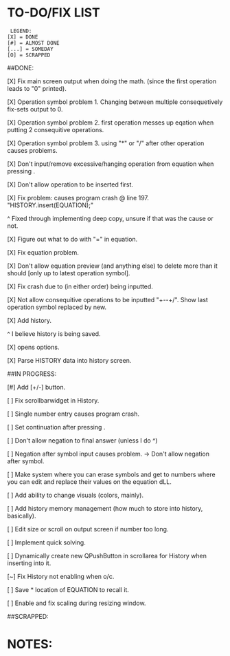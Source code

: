 # TO-DO/FIX LIST
     LEGEND:
    [X] = DONE
    [#] = ALMOST DONE
    [...] = SOMEDAY
	[O] = SCRAPPED

##DONE:

 [X] Fix main screen output when doing the math. (since the first operation leads to "0" printed).
 
 [X] Operation symbol problem 1. Changing between multiple consequetively fix-sets output to 0.
 
 [X] Operation symbol problem 2. first operation messes up eqation when putting 2 consequitive operations.
 
 [X] Operation symbol problem 3. using "*" or "/" after other operation causes problems.
 
 [X] Don't input/remove excessive/hanging operation from equation when pressing <Enter>.
 
 [X] Don't allow operation to be inserted first.
 
 [X] Fix problem: <Enter> causes program crash @ line 197. "HISTORY.insert(EQUATION);"
 
  ^  Fixed through implementing deep copy, unsure if that was the cause or not.
  
 [X] Figure out what to do with "=" in equation.
 
 [X] Fix <BACKSPACE> equation problem.
 
 [X] Don't allow equation preview (and anything else) to delete more than it should [only up to latest operation symbol].
 
 [X] Fix crash due to <Backspace> <Delete> (in either order) being inputted.
 
 [X] Not allow consequitive operations to be inputted "+--+/". Show last operation symbol replaced by new.
 
 [X] Add history.
 
  ^  I believe history is being saved.
 
 [X] <ESCAPE> opens options.
 
 [X] Parse HISTORY data into history screen.

##IN PROGRESS:
 
 [\#] Add [+/-] button.
 
 [ ] Fix scrollbarwidget in History.
 
 [ ] Single number entry causes program crash.
 
 [ ] Set continuation after pressing <ENTER>.
 
 [ ] Don't allow negation to final answer (unless I do ^)
 
 [ ] Negation after symbol input causes problem. -> Don't allow negation after symbol.
 
 [ ] Make system where you can erase symbols and get to numbers where you can edit and replace their values on the equation dLL.
 
 [ ] Add ability to change visuals (colors, mainly).
 
 [ ] Add history memory management (how much to store into history, basically).
 
 [ ] Edit size or scroll on output screen if number too long.
 
 [ ] Implement quick solving.
 
 [ ] Dynamically create new QPushButton in scrollarea for History when inserting into it.
 
 [~] Fix History not enabling when o/c.
 
 [ ] Save * location of EQUATION to recall it.
 
 [ ] Enable and fix scaling during resizing window.

##SCRAPPED:



# NOTES:
